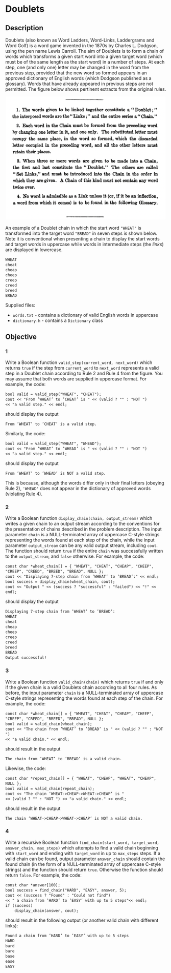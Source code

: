 # Doublets

## Description
Doublets (also known as Word Ladders, Word-Links, Laddergrams and Word Golf) is a word game invented in the 1870s by Charles L. Dodgson, using the pen name Lewis Carroll.
The aim of Doublets is to form a chain of words which transforms a given start word into a given target word (which must be of the same length as the start word) in a number of steps. At each step, one (and only one) letter may be changed in the word from the previous step, provided that the new word so formed appears in an approved dictionary of English words (which Dodgson published as a glossary). Words that have already
appeared in previous steps are not permitted. The figure below shows pertinent extracts from the original rules.

<p align="center">
  <img width="500" src="figure.png">
</p>

An example of a Doublet chain in which the start word `"WHEAT"` is transformed into the target word `"BREAD"` in seven steps is shown below. Note it is conventional when presenting a chain to display the start words and target words in uppercase while words in intermediate steps (the _links_) are displayed in lowercase.
```
WHEAT
cheat
cheap
cheep
creep
creed
breed
BREAD
```

Supplied files:
* `words.txt` - contains a dictionary of valid English words in uppercase
* `dictionary.h` - contains a `Dictionary` class

## Objective

### 1
Write a Boolean function `valid_step(current_word, next_word)` which returns `true` if the step from `current_word` to `next_word` represents a valid step in a Doublet chain according to Rule 2 and Rule 4 from the figure. You may assume that both words are supplied in uppercase format.
For example, the code:
```
bool valid = valid_step("WHEAT", "CHEAT");
cout << "From ’WHEAT’ to ’CHEAT’ is " << (valid ? "" : "NOT ")
<< "a valid step." << endl;
```
should display the output
```
From ’WHEAT’ to ’CHEAT’ is a valid step.
```
Similarly, the code:
```
bool valid = valid_step("WHEAT", "WHEAD");
cout << "From ’WHEAT’ to ’WHEAD’ is " << (valid ? "" : "NOT ")
<< "a valid step." << endl;
```
should display the output
```
From ’WHEAT’ to ’WHEAD’ is NOT a valid step.
```
This is because, although the words differ only in their final letters (obeying Rule 2), `'WHEAD'` does not appear in the dictionary of approved words (violating Rule 4).

### 2
Write a Boolean function `display_chain(chain, output_stream)` which writes a given chain to an output stream according to the conventions for the presentation of chains described in the problem description. The input parameter `chain` is a NULL-terminated array of uppercase C-style strings representing the words found at each step of the chain, while the input parameter `output_stream` can be any valid output stream, including `cout`. The function should return `true` if the entire `chain` was successfully written to the `output_stream`, and `false` otherwise.
For example, the code:
```
const char *wheat_chain[] = { "WHEAT", "CHEAT", "CHEAP", "CHEEP", "CREEP", "CREED", "BREED", "BREAD", NULL };
cout << "Displaying 7-step chain from ’WHEAT’ to ’BREAD’:" << endl;
bool success = display_chain(wheat_chain, cout);
cout << "Output " << (success ? "successful" : "failed") << "!" << endl;
```
should display the output
```
Displaying 7-step chain from ’WHEAT’ to ’BREAD’:
WHEAT
cheat
cheap
cheep
creep
creed
breed
BREAD
Output successful!
```

### 3
Write a Boolean function `valid_chain(chain)` which returns `true` if and only if the given chain is a valid Doublets chain according to all four rules. As before, the input parameter `chain` is a NULL-terminated array of uppercase C-style strings representing the words found at each step of the chain.
For example, the code:
```
const char *wheat_chain[] = { "WHEAT", "CHEAT", "CHEAP", "CHEEP",
"CREEP", "CREED", "BREED", "BREAD", NULL };
bool valid = valid_chain(wheat_chain);
cout << "The chain from ’WHEAT’ to ’BREAD’ is " << (valid ? "" : "NOT ")
<< "a valid chain." << endl;
```
should result in the output
```
The chain from ’WHEAT’ to ’BREAD’ is a valid chain.
```
Likewise, the code:
```
const char *repeat_chain[] = { "WHEAT", "CHEAP", "WHEAT", "CHEAP", NULL };
bool valid = valid_chain(repeat_chain);
cout << "The chain ’WHEAT->CHEAP->WHEAT->CHEAP’ is "
<< (valid ? "" : "NOT ") << "a valid chain." << endl;
```
should result in the output
```
The chain ’WHEAT->CHEAP->WHEAT->CHEAP’ is NOT a valid chain.
```

### 4
Write a recursive Boolean function `find_chain(start_word, target_word, answer_chain, max_steps)` which attempts to find a valid chain beginning with `start_word` and ending with `target_word` in up to `max_steps` steps. If a valid chain can be found, output parameter `answer_chain` should contain the found chain (in the form of a NULL-terminated array of uppercase C-style strings) and the function should return `true`. Otherwise the function should return `false`.
For example, the code:
```
const char *answer[100];
bool success = find_chain("HARD", "EASY", answer, 5);
cout << (success ? "Found" : "Could not find")
<< " a chain from ’HARD’ to ’EASY’ with up to 5 steps"<< endl;
if (success)
    display_chain(answer, cout);
```
should result in the following output (or another valid chain with different links):
```
Found a chain from ’HARD’ to ’EASY’ with up to 5 steps
HARD
bard
bare
base
ease
EASY
```